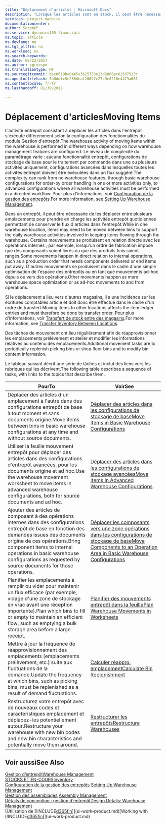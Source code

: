 ```yaml
---
title: "Déplacement d'articles | Microsoft Docs"
description: "Lorsque les articles sont en stock, il peut être nécessaire de les déplacer entre plusieurs emplacements pour prendre en charge les activités entrepôt quotidiennes permettant de conserver le flux d'articles dans l'entrepôt. Certains mouvements se produisent en relation directe avec les opérations internes ; par exemple, lorsqu'un ordre de fabrication impose que des composants soient livrés ou que des produits finis soient rangés. D'autres mouvements se produisent dans le cadre d'une simple optimisation de l'espace des entrepôts ou en tant que mouvements ad-hoc depuis ou vers des opérations."
services: project-madeira
documentationcenter: 
author: SorenGP
ms.service: dynamics365-financials
ms.topic: article
ms.devlang: na
ms.tgt_pltfrm: na
ms.workload: na
ms.search.keywords: 
ms.date: 08/22/2017
ms.author: sgroespe
ms.translationtype: HT
ms.sourcegitcommit: bec0619be0a65e3625759e13d2866ac615d7513c
ms.openlocfilehash: 5b8ddfc5e255dbaf20027c27c9c0210e4479a681
ms.contentlocale: fr-fr
ms.lasthandoff: 01/30/2018

---
```

# <a name="moving-items"></a><span data-ttu-id="ef801-105">Déplacement d'articles</span><span class="sxs-lookup"><span data-stu-id="ef801-105">Moving Items</span></span>
<span data-ttu-id="ef801-106">L'activité entrepôt consistant à déplacer les articles dans l'entrepôt s'exécute différemment selon la configuration des fonctionnalités du module Gestion d'entrepôt.</span><span class="sxs-lookup"><span data-stu-id="ef801-106">The warehouse activity of moving items within the warehouse is performed in different ways depending on how warehouse management features are configured.</span></span> <span data-ttu-id="ef801-107">Le niveau de complexité du paramétrage varie : aucune fonctionnalité entrepôt, configurations de stockage de base pour le traitement par commande dans une ou plusieurs activités uniquement, configurations avancées dans lesquelles toutes les activités entrepôt doivent être exécutées dans un flux suggéré.</span><span class="sxs-lookup"><span data-stu-id="ef801-107">The complexity can rank from no warehouse features, through basic warehouse configurations for order-by order handling in one or more activities only, to advanced configurations where all warehouse activities must be performed in a directed workflow.</span></span> <span data-ttu-id="ef801-108">Pour plus d'informations, voir [Configuration de la gestion des entrepôts](warehouse-setup-warehouse.md).</span><span class="sxs-lookup"><span data-stu-id="ef801-108">For more information, see [Setting Up Warehouse Management](warehouse-setup-warehouse.md).</span></span>

<span data-ttu-id="ef801-109">Dans un entrepôt, il peut être nécessaire de les déplacer entre plusieurs emplacements pour prendre en charge les activités entrepôt quotidiennes permettant de conserver le flux d'articles dans l'entrepôt.</span><span class="sxs-lookup"><span data-stu-id="ef801-109">While in one warehouse location, items may need to be moved between bins to support the daily warehouse activities involved in keeping items flowing through the warehouse.</span></span> <span data-ttu-id="ef801-110">Certains mouvements se produisent en relation directe avec les opérations internes ; par exemple, lorsqu'un ordre de fabrication impose que des composants soient livrés ou que des produits finis soient rangés.</span><span class="sxs-lookup"><span data-stu-id="ef801-110">Some movements happen in direct relation to internal operations, such as a production order that needs components delivered or end items put away.</span></span> <span data-ttu-id="ef801-111">D'autres mouvements se produisent dans le cadre d'une simple optimisation de l'espace des entrepôts ou en tant que mouvements ad-hoc depuis ou vers des opérations.</span><span class="sxs-lookup"><span data-stu-id="ef801-111">Other movements happen as mere warehouse space optimization or as ad-hoc movements to and from operations.</span></span>

<span data-ttu-id="ef801-112">Si le déplacement a lieu vers d'autres magasins, il a une incidence sur les écritures comptables article et doit donc être effectué dans le cadre d'un ordre de transfert.</span><span class="sxs-lookup"><span data-stu-id="ef801-112">Moving items to other locations affects the item ledger entries and must therefore be done by transfer order.</span></span> <span data-ttu-id="ef801-113">Pour plus d'informations, voir [Transfert de stock entre des magasins](inventory-how-transfer-between-locations.md).</span><span class="sxs-lookup"><span data-stu-id="ef801-113">For more information, see [Transfer Inventory Between Locations](inventory-how-transfer-between-locations.md).</span></span>  

<span data-ttu-id="ef801-114">Des tâches de mouvement ont lieu régulièrement afin de réapprovisionner les emplacements prélèvement et atelier et modifier les informations relatives au contenu des emplacements.</span><span class="sxs-lookup"><span data-stu-id="ef801-114">Additional movement tasks are to periodically replenish picking bins or shop floor bins and to modify bin content information.</span></span>  

 <span data-ttu-id="ef801-115">Le tableau suivant décrit une série de tâches et inclut des liens vers les rubriques qui les décrivent.</span><span class="sxs-lookup"><span data-stu-id="ef801-115">The following table describes a sequence of tasks, with links to the topics that describe them.</span></span>   

|<span data-ttu-id="ef801-116">**Pour**</span><span class="sxs-lookup"><span data-stu-id="ef801-116">**To**</span></span>|<span data-ttu-id="ef801-117">**Voir**</span><span class="sxs-lookup"><span data-stu-id="ef801-117">**See**</span></span>|  
|------------|-------------|  
|<span data-ttu-id="ef801-118">Déplacer des articles d'un emplacement à l'autre dans des configurations entrepôt de base à tout moment et sans documents origine.</span><span class="sxs-lookup"><span data-stu-id="ef801-118">Move items between bins in basic warehouse configurations at any time and without source documents.</span></span>|[<span data-ttu-id="ef801-119">Déplacer des articles dans les configurations de stockage de base</span><span class="sxs-lookup"><span data-stu-id="ef801-119">Move Items in Basic Warehouse Configurations</span></span>](warehouse-how-to-move-items-ad-hoc-in-basic-warehousing.md)|
|<span data-ttu-id="ef801-120">Utiliser la feuille mouvement entrepôt pour déplacer des articles dans des configurations d'entrepôt avancées, pour les documents origine et ad hoc.</span><span class="sxs-lookup"><span data-stu-id="ef801-120">Use the warehouse movement worksheet to move items in advanced warehouse configurations, both for source documents and ad hoc.</span></span>|[<span data-ttu-id="ef801-121">Déplacer des articles dans les configurations de stockage avancées</span><span class="sxs-lookup"><span data-stu-id="ef801-121">Move Items in Advanced Warehouse Configurations</span></span>](warehouse-how-to-move-items-in-advanced-warehousing.md)|  
|<span data-ttu-id="ef801-122">Ajouter des articles de composant à des opérations internes dans des configurations entrepôt de base en fonction des demandes issues des documents origine de ces opérations.</span><span class="sxs-lookup"><span data-stu-id="ef801-122">Bring component items to internal operations in basic warehouse configurations as requested by source documents for those operations.</span></span>|[<span data-ttu-id="ef801-123">Déplacer les composants vers une zone opérations dans les configurations de stockage de base</span><span class="sxs-lookup"><span data-stu-id="ef801-123">Move Components to an Operation Area in Basic Warehouse Configurations</span></span>](warehouse-how-to-move-components-to-an-operation-area-in-basic-warehousing.md)|
|<span data-ttu-id="ef801-124">Planifier les emplacements à remplir ou vider pour maintenir un flux efficace (par exemple, vidage d'une zone de stockage en vrac avant une réception importante).</span><span class="sxs-lookup"><span data-stu-id="ef801-124">Plan which bins to fill or empty to maintain an efficient flow, such as emptying a bulk storage area before a large receipt.</span></span>|[<span data-ttu-id="ef801-125">Planifier des mouvements entrepôt dans la feuille</span><span class="sxs-lookup"><span data-stu-id="ef801-125">Plan Warehouse Movements in Worksheets</span></span>](warehouse-how-to-plan-warehouse-movements-in-worksheets.md)|
|<span data-ttu-id="ef801-126">Mettre à jour la fréquence de réapprovisionnement des emplacements (emplacements prélèvement, etc.) suite aux fluctuations de la demande.</span><span class="sxs-lookup"><span data-stu-id="ef801-126">Update the frequency at which bins, such as picking bins, must be replenished as a result of demand fluctuations.</span></span>|[<span data-ttu-id="ef801-127">Calculer réappro. emplacement</span><span class="sxs-lookup"><span data-stu-id="ef801-127">Calculate Bin Replenishment</span></span>](warehouse-how-to-calculate-bin-replenishment.md)|
|<span data-ttu-id="ef801-128">Restructurez votre entrepôt avec de nouveaux codes et caractéristiques emplacement et déplacez-les potentiellement autour.</span><span class="sxs-lookup"><span data-stu-id="ef801-128">Restructure your warehouse with new bin codes and new bin characteristics and potentially move them around.</span></span>|[<span data-ttu-id="ef801-129">Restructurer les entrepôts</span><span class="sxs-lookup"><span data-stu-id="ef801-129">Restructure Warehouses</span></span>](warehouse-how-to-restructure-warehouses.md)|  

## <a name="see-also"></a><span data-ttu-id="ef801-130">Voir aussi</span><span class="sxs-lookup"><span data-stu-id="ef801-130">See Also</span></span>  
[<span data-ttu-id="ef801-131">Gestion d’entrepôt</span><span class="sxs-lookup"><span data-stu-id="ef801-131">Warehouse Management</span></span>](warehouse-manage-warehouse.md)  
[<span data-ttu-id="ef801-132">STOCKS ET EN-COURS</span><span class="sxs-lookup"><span data-stu-id="ef801-132">Inventory</span></span>](inventory-manage-inventory.md)  
<span data-ttu-id="ef801-133">[Configuration de la gestion des entrepôts](warehouse-setup-warehouse.md)   </span><span class="sxs-lookup"><span data-stu-id="ef801-133">[Setting Up Warehouse Management](warehouse-setup-warehouse.md)   </span></span>  
<span data-ttu-id="ef801-134">[Gestion des assemblages](assembly-assemble-items.md)  </span><span class="sxs-lookup"><span data-stu-id="ef801-134">[Assembly Management](assembly-assemble-items.md)  </span></span>  
[<span data-ttu-id="ef801-135">Détails de conception : gestion d'entrepôt</span><span class="sxs-lookup"><span data-stu-id="ef801-135">Design Details: Warehouse Management</span></span>](design-details-warehouse-management.md)  
<span data-ttu-id="ef801-136">[Utilisation de [!INCLUDE[d365fin](includes/d365fin_md.md)]](ui-work-product.md)</span><span class="sxs-lookup"><span data-stu-id="ef801-136">[Working with [!INCLUDE[d365fin](includes/d365fin_md.md)]](ui-work-product.md)</span></span>

